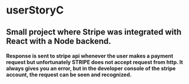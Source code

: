 # userStoryC
## Small project where Stripe was integrated with React with a Node backend.
#### Response is sent to stripe api whenever the user makes a payment request but unfortunately STRIPE does not accept request from http. It always gives you an error, but in the developer console of the stripe account, the request can be seen and recognized.
